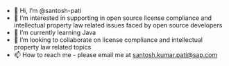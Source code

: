 - 👋 Hi, I’m @santosh-pati
- 👀 I’m interested in supporting in open source license compliance and intellectual property law related issues faced by open source developers
- 🌱 I’m currently learning Java
- 💞️ I’m looking to collaborate on license compliance and intellectual property law related topics
- 📫 How to reach me - please email me at santosh.kumar.pati@sap.com

<!---
santosh-pati/santosh-pati is a ✨ special ✨ repository because its `README.md` (this file) appears on your GitHub profile.
You can click the Preview link to take a look at your changes.
--->
